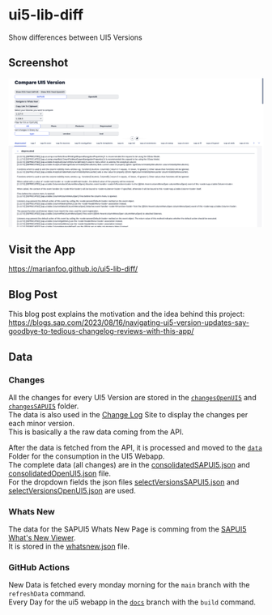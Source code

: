 # ui5-lib-diff
Show differences between UI5 Versions

## Screenshot 

![Screenshot of the App](
screenshot.jpg)


## Visit the App
https://marianfoo.github.io/ui5-lib-diff/

## Blog Post

This blog post explains the motivation and the idea behind this project:  
https://blogs.sap.com/2023/08/16/navigating-ui5-version-updates-say-goodbye-to-tedious-changelog-reviews-with-this-app/


## Data

### Changes

All the changes for every UI5 Version are stored in the [`changesOpenUI5`](https://github.com/marianfoo/ui5-lib-diff/tree/main/changesOpenUI5) and [`changesSAPUI5`](https://github.com/marianfoo/ui5-lib-diff/tree/main/changesSAPUI5) folder.  
The data is also used in the [Change Log](https://ui5.sap.com/#/releasenotes.html) Site to display the changes per each minor version.  
This is basically a the raw data coming from the API.

After the data is fetched from the API, it is processed and moved to the [`data`](https://github.com/marianfoo/ui5-lib-diff/tree/main/de.marianzeis.ui5libdiff/webapp/data) Folder for the consumption in the UI5 Webapp.  
The complete data (all changes) are in the [consolidatedSAPUI5.json](https://github.com/marianfoo/ui5-lib-diff/blob/main/de.marianzeis.ui5libdiff/webapp/data/consolidatedSAPUI5.json) and [consolidatedOpenUI5.json](https://github.com/marianfoo/ui5-lib-diff/blob/main/de.marianzeis.ui5libdiff/webapp/data/consolidatedOpenUI5.json) file.  
For the dropdown fields the json files [selectVersionsSAPUI5.json](https://github.com/marianfoo/ui5-lib-diff/blob/main/de.marianzeis.ui5libdiff/webapp/data/selectVersionsSAPUI5.json) and [selectVersionsOpenUI5.json](https://github.com/marianfoo/ui5-lib-diff/blob/main/de.marianzeis.ui5libdiff/webapp/data/selectVersionsOpenUI5.json) are used.

### Whats New

The data for the SAPUI5 Whats New Page is comming from the [SAPUI5 What's New Viewer](https://help.sap.com/whats-new/67f60363b57f4ac0b23efd17fa192d60?locale=en-US).  
It is stored in the [whatsnew.json](https://github.com/marianfoo/ui5-lib-diff/blob/main/de.marianzeis.ui5libdiff/webapp/data/whatsnew.json) file.

### GitHub Actions

New Data is fetched every monday morning for the `main` branch with the `refreshData` command.  
Every Day for the ui5 webapp in the [`docs`](https://github.com/marianfoo/ui5-lib-diff/tree/docs) branch with the `build` command.